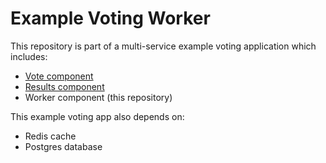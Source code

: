 # Example Voting Worker

This repository is part of a multi-service example voting application which includes:  
- [Vote component](https://UffizziCloud/example-voting-vote)  
- [Results component](https://UffizziCloud/example-voting-result)  
- Worker component (this repository)  

This example voting app also depends on:  
- Redis cache  
- Postgres database
